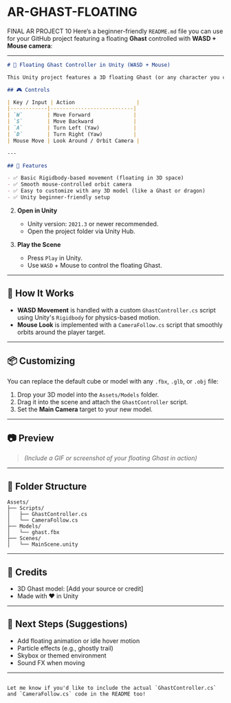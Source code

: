 # AR-GHAST-FLOATING
FINAL AR PROJECT 10
Here’s a beginner-friendly `README.md` file you can use for your GitHub project featuring a floating **Ghast** controlled with **WASD + Mouse camera**:

---

```markdown
# 👻 Floating Ghast Controller in Unity (WASD + Mouse)

This Unity project features a 3D floating Ghast (or any character you choose), fully controlled using **WASD keys** and **mouse movement**. Perfect for beginner game devs learning character movement and camera controls.

## 🎮 Controls

| Key / Input | Action                    |
|------------|---------------------------|
| `W`        | Move Forward              |
| `S`        | Move Backward             |
| `A`        | Turn Left (Yaw)           |
| `D`        | Turn Right (Yaw)          |
| Mouse Move | Look Around / Orbit Camera |

---

## 🧱 Features

- ✅ Basic Rigidbody-based movement (floating in 3D space)
- ✅ Smooth mouse-controlled orbit camera
- ✅ Easy to customize with any 3D model (like a Ghast or dragon)
- ✅ Unity beginner-friendly setup

   ```

2. **Open in Unity**
   - Unity version: `2021.3` or newer recommended.
   - Open the project folder via Unity Hub.

3. **Play the Scene**
   - Press `Play` in Unity.
   - Use `WASD` + Mouse to control the floating Ghast.

---

## 🧠 How It Works

- **WASD Movement** is handled with a custom `GhastController.cs` script using Unity's `Rigidbody` for physics-based motion.
- **Mouse Look** is implemented with a `CameraFollow.cs` script that smoothly orbits around the player target.

---

## 📦 Customizing

You can replace the default cube or model with any `.fbx`, `.glb`, or `.obj` file:

1. Drop your 3D model into the `Assets/Models` folder.
2. Drag it into the scene and attach the `GhastController` script.
3. Set the **Main Camera** target to your new model.

---

## 📷 Preview

> *(Include a GIF or screenshot of your floating Ghast in action)*

---

## 📁 Folder Structure

```
Assets/
├── Scripts/
│   ├── GhastController.cs
│   └── CameraFollow.cs
├── Models/
│   └── ghast.fbx
├── Scenes/
│   └── MainScene.unity
```

---

## 🙌 Credits

- 3D Ghast model: [Add your source or credit]
- Made with ❤️ in Unity

---

## 🚀 Next Steps (Suggestions)

- Add floating animation or idle hover motion
- Particle effects (e.g., ghostly trail)
- Skybox or themed environment
- Sound FX when moving

---

```

Let me know if you'd like to include the actual `GhastController.cs` and `CameraFollow.cs` code in the README too!
